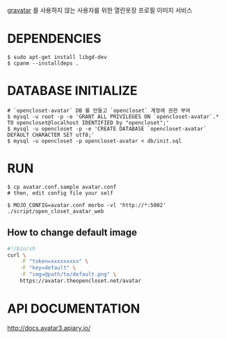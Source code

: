 [gravatar](http://gravatar.com/) 를 사용하지 않는 사용자를 위한 열린옷장 프로필 이미지 서비스

# DEPENDENCIES #

    $ sudo apt-get install libgd-dev
    $ cpanm --installdeps .

# DATABASE INITIALIZE #

    # `opencloset-avatar` DB 를 만들고 `opencloset` 계정에 권한 부여
    $ mysql -u root -p -e 'GRANT ALL PRIVILEGES ON `opencloset-avatar`.* TO opencloset@localhost IDENTIFIED by "opencloset";'
    $ mysql -u opencloset -p -e 'CREATE DATABASE `opencloset-avatar` DEFAULT CHARACTER SET utf8;'
    $ mysql -u opencloset -p opencloset-avatar < db/init.sql

# RUN #

    $ cp avatar.conf.sample avatar.conf
    # then, edit config file your self

    $ MOJO_CONFIG=avatar.conf morbo -vl 'http://*:5002' ./script/open_closet_avatar_web

## How to change default image ##

``` sh
#!/bin/sh
curl \
    -F "token=xxxxxxxxx" \
    -F "key=default" \
    -F "img=@path/to/default.png" \
    https://avatar.theopencloset.net/avatar
```

# API DOCUMENTATION #

http://docs.avatar3.apiary.io/
